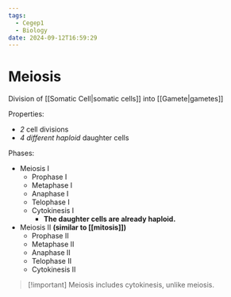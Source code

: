 ```yaml
---
tags:
  - Cegep1
  - Biology
date: 2024-09-12T16:59:29
---
```


# Meiosis

Division of [[Somatic Cell|somatic cells]] into [[Gamete|gametes]]

Properties:

- *2* cell divisions
- *4 different haploid* daughter cells

Phases:

- Meiosis I
	- Prophase I
	- Metaphase I
	- Anaphase I
	- Telophase I
	- Cytokinesis I
		- **The daughter cells are already haploid.**
- Meiosis II **(similar to [[mitosis]])**
	- Prophase II
	- Metaphase II
	- Anaphase II
	- Telophase II
	- Cytokinesis II

> [!important] Meiosis includes cytokinesis, unlike meiosis.